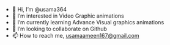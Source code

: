 - 👋 Hi, I’m @usama364
- 👀 I’m interested in Video Graphic animations 
- 🌱 I’m currently learning Advance Visual graphics animations
- 💞️ I’m looking to collaborate on Github
- 📫 How to reach me, usamaameen167@gmail.com

<!---
usama364/usama364 is a ✨ special ✨ repository because its `README.md` (this file) appears on your GitHub profile.
You can click the Preview link to take a look at your changes.
--->
